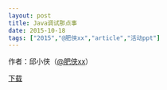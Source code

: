 ```yaml
---
layout: post
title: Java调试那点事
date: 2015-10-18
tags: ["2015","@肥侠xx","article","活动ppt"]
---
```


作者：邱小侠（[@肥侠xx](http://weibo.com/octalxia)）

[下载](http://greenteajug.github.io/images/java调试那点事-jpda介绍-jug分享.pdf)